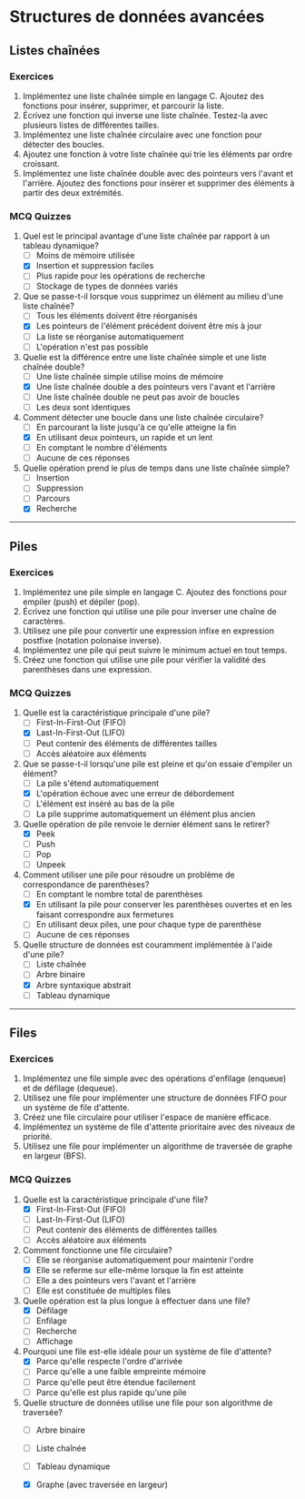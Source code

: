# Structures de données avancées

## Listes chaînées

### Exercices
1. Implémentez une liste chaînée simple en langage C. Ajoutez des fonctions pour insérer, supprimer, et parcourir la liste.
2. Écrivez une fonction qui inverse une liste chaînée. Testez-la avec plusieurs listes de différentes tailles.
3. Implémentez une liste chaînée circulaire avec une fonction pour détecter des boucles.
4. Ajoutez une fonction à votre liste chaînée qui trie les éléments par ordre croissant.
5. Implémentez une liste chaînée double avec des pointeurs vers l'avant et l'arrière. Ajoutez des fonctions pour insérer et supprimer des éléments à partir des deux extrémités.

### MCQ Quizzes
1. Quel est le principal avantage d'une liste chaînée par rapport à un tableau dynamique?
   - [ ] Moins de mémoire utilisée
   - [x] Insertion et suppression faciles
   - [ ] Plus rapide pour les opérations de recherche
   - [ ] Stockage de types de données variés

2. Que se passe-t-il lorsque vous supprimez un élément au milieu d'une liste chaînée?
   - [ ] Tous les éléments doivent être réorganisés
   - [x] Les pointeurs de l'élément précédent doivent être mis à jour
   - [ ] La liste se réorganise automatiquement
   - [ ] L'opération n'est pas possible

3. Quelle est la différence entre une liste chaînée simple et une liste chaînée double?
   - [ ] Une liste chaînée simple utilise moins de mémoire
   - [x] Une liste chaînée double a des pointeurs vers l'avant et l'arrière
   - [ ] Une liste chaînée double ne peut pas avoir de boucles
   - [ ] Les deux sont identiques

4. Comment détecter une boucle dans une liste chaînée circulaire?
   - [ ] En parcourant la liste jusqu'à ce qu'elle atteigne la fin
   - [x] En utilisant deux pointeurs, un rapide et un lent
   - [ ] En comptant le nombre d'éléments
   - [ ] Aucune de ces réponses

5. Quelle opération prend le plus de temps dans une liste chaînée simple?
   - [ ] Insertion
   - [ ] Suppression
   - [ ] Parcours
   - [x] Recherche

---

## Piles

### Exercices
1. Implémentez une pile simple en langage C. Ajoutez des fonctions pour empiler (push) et dépiler (pop).
2. Écrivez une fonction qui utilise une pile pour inverser une chaîne de caractères.
3. Utilisez une pile pour convertir une expression infixe en expression postfixe (notation polonaise inverse).
4. Implémentez une pile qui peut suivre le minimum actuel en tout temps.
5. Créez une fonction qui utilise une pile pour vérifier la validité des parenthèses dans une expression.

### MCQ Quizzes
1. Quelle est la caractéristique principale d'une pile?
   - [ ] First-In-First-Out (FIFO)
   - [x] Last-In-First-Out (LIFO)
   - [ ] Peut contenir des éléments de différentes tailles
   - [ ] Accès aléatoire aux éléments

2. Que se passe-t-il lorsqu'une pile est pleine et qu'on essaie d'empiler un élément?
   - [ ] La pile s'étend automatiquement
   - [x] L'opération échoue avec une erreur de débordement
   - [ ] L'élément est inséré au bas de la pile
   - [ ] La pile supprime automatiquement un élément plus ancien

3. Quelle opération de pile renvoie le dernier élément sans le retirer?
   - [x] Peek
   - [ ] Push
   - [ ] Pop
   - [ ] Unpeek

4. Comment utiliser une pile pour résoudre un problème de correspondance de parenthèses?
   - [ ] En comptant le nombre total de parenthèses
   - [x] En utilisant la pile pour conserver les parenthèses ouvertes et en les faisant correspondre aux fermetures
   - [ ] En utilisant deux piles, une pour chaque type de parenthèse
   - [ ] Aucune de ces réponses

5. Quelle structure de données est couramment implémentée à l'aide d'une pile?
   - [ ] Liste chaînée
   - [ ] Arbre binaire
   - [x] Arbre syntaxique abstrait
   - [ ] Tableau dynamique

---

## Files

### Exercices
1. Implémentez une file simple avec des opérations d'enfilage (enqueue) et de défilage (dequeue).
2. Utilisez une file pour implémenter une structure de données FIFO pour un système de file d'attente.
3. Créez une file circulaire pour utiliser l'espace de manière efficace. 
4. Implémentez un système de file d'attente prioritaire avec des niveaux de priorité.
5. Utilisez une file pour implémenter un algorithme de traversée de graphe en largeur (BFS).

### MCQ Quizzes
1. Quelle est la caractéristique principale d'une file?
   - [x] First-In-First-Out (FIFO)
   - [ ] Last-In-First-Out (LIFO)
   - [ ] Peut contenir des éléments de différentes tailles
   - [ ] Accès aléatoire aux éléments

2. Comment fonctionne une file circulaire?
   - [ ] Elle se réorganise automatiquement pour maintenir l'ordre
   - [x] Elle se referme sur elle-même lorsque la fin est atteinte
   - [ ] Elle a des pointeurs vers l'avant et l'arrière
   - [ ] Elle est constituée de multiples files

3. Quelle opération est la plus longue à effectuer dans une file?
   - [x] Défilage
   - [ ] Enfilage
   - [ ] Recherche
   - [ ] Affichage

4. Pourquoi une file est-elle idéale pour un système de file d'attente?
   - [x] Parce qu'elle respecte l'ordre d'arrivée
   - [ ] Parce qu'elle a une faible empreinte mémoire
   - [ ] Parce qu'elle peut être étendue facilement
   - [ ] Parce qu'elle est plus rapide qu'une pile

5. Quelle structure de données utilise une file pour son algorithme de traversée?
   - [ ] Arbre binaire
   - [ ] Liste chaînée
   - [ ] Tableau dynamique
   - [x] Graphe (avec traversée en largeur)

